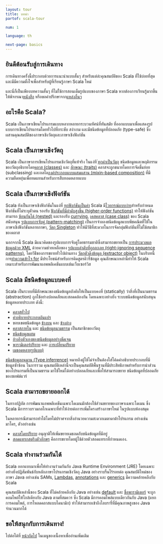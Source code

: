 ```yaml
---
layout: tour
title: บทนำ
partof: scala-tour

num: 1

language: th

next-page: basics
---
```


## ยินดีต้อนรับสู่การเดินทาง
การเดินทางครั้งนี้ประกอบด้วยการแนะนำแบบสั้นๆ สำหรับแต่ล่ะคุณสมบัติของ Scala ที่ใช้บ่อยที่สุด และมีมีความตั้งใจเพื่อสำหรับผู้ที่เรียนรู้ภาษา Scala ใหม่

และนี่ก็เป็นเพียงบทความสั้นๆ ที่ไม่ใช้การสอนเต็มรูปแบบของภาษา Scala หากต้องการเรียนรู้มากขึ้นให้พิจารณา[หนังสือ](/books.html) หรือขอคำปรึกษาจาก[แหล่งอื่นๆ](/learn.html)

## อะไรคือ Scala?
 Scala เป็นภาษาเขียนโปรแกรมแบบหลากหลายกระบวนทัศน์ที่ทันสมัย ที่ออกแบบมาเพื่อแสดงรูปแบบการเขียนโปรแกรมโดยทั่วไปที่กระชับ สง่างาม และมีชนิดข้อมูลที่ปลอดภัย (type-safe) ซึ่งผสานคุณสมบัติของภาษาเชิงวัตถุและภาษาเชิงฟังก์ชัน

## Scala เป็นภาษาเชิงวัตถุ ##
Scala เป็นภาษาการเขียนโปรแกรมเชิงวัตถุที่แท้จริง ในแง่ที [่ทุกค่าเป็นวัตถุ](unified-types.html) ชนิดข้อมูลและพฤติกรรมของวัตถุอธิบายโดย[คลาส (classes)](classes.html) และ [ลักษณะ (traits)](traits.html) คลาสจะถูกขนายโดยการจัดชั้นย่อย (subclassing) และกลไล[องค์ประกอบแบบผสมผสาน (mixin-based composition)](mixin-class-composition.html) ที่มีความยืดหยุ่นเพื่อทดแทนสำหรับการสืบทอดหลายแบบ

## Scala เป็นภาษาเชิงฟังก์ชัน ##
Scala ยังเป็นภาษาเชิงฟังก์ชันในแง่ที่ [ทุกฟังก์ชันเป็นค่า](unified-types.html)  Scala มี[ไวยกรณ์แบบง่าย](basics.html#functions)สำหรับกำหนดฟังก์ชันที่ไม่ระบุตัวตน รองรับ [ฟังก์ชันที่มีลำดับสูงขึ้น (higher-order functions)](higher-order-functions.html) ทำให้ฟังก์ชันสามารถ [ซ้อนกันได้ (nested)](nested-functions.html) และรองรับ [currying](multiple-parameter-lists.html), [เคสคลาส (case class)](case-classes.html) ของ Scala สนับสนุน [รูปแบบการจับคู่ (pattern-matching)](pattern-matching.html) เป็นการจำลองชนิดข้อมูลแบบพีชคณิตที่ใช้ในภาษาเชิงฟังก์ชันหลายภาษา, [วัตถุ Singleton](singleton-objects.html) ทำให้มีวิธีที่สะดวกในการจัดกลุ่มฟังก์ชันที่ไม่ใช้สมาชิกของคลาส

นอกจากนี้ Scala มีแนวคิดของรูปแบบการจับคู่โดยธรรมชาติซึ่งสามารถขยายเป็น [การประมวลผลข้อมูลด้วย XML](https://github.com/scala/scala-xml/wiki/XML-Processing) ด้วยความช่วยเหลือของ [รูปแบบลำดับที่ถูกละเลย (right-ignoring sequence patterns)](regular-expression-patterns.html), โดยวิธีของการขยายทั่วไปผ่านทาง [วัตถุตัวดึงข้อมูล (extractor object)](extractor-objects.html) ในบริบทนี้ การ[ทำความเข้าใจ for](for-comprehensions.html) มีประโยชน์สำหรับการคิดสูตรคิวรี่ข้อมูล คุณลักษณะเหล่านี้ทำให้ Scala เหมาะสำหรับการพัฒนาแอพพลิเคชันแบบเช่นเว็บเซอร์วิส

## Scala มีชนิดข้อมูลแบบคงที่ ##
Scala เป็นระบบที่มีลักษณะของชนิดข้อมูลบังคับให้เป็นแบบคงที่ (statically) ว่าสิ่งที่เป็นนามธรรม (abstraction) ถูกใช้อย่างปลอดภัยและสอดคล้องกัน โดยเฉพาะอย่างยิ่ง ระบบชนิดข้อมูลสนับสนุนข้อมูลหลายประเภท ดังนี้:

* [คลาสทั่วไป](generic-classes.html)
* [คำอธิบายประกอบผันแปร](variances.html)
* ขอบเขตชนิดข้อมูล [ข้างบน](upper-type-bounds.html) และ [ข้างล่าง](lower-type-bounds.html)
* [คลาสภายใน](inner-classes.html) และ [ชนิดข้อมูลนามธรรม](abstract-type-members.html) เป็นสมาชิกของวัตถุ
* [ชนิดข้อมูลผสม](compound-types.html)
* [อ้างอิงตัวเองของชนิดข้อมูลอย่างชัดเจน](self-types.html)
* [พารามิเตอร์ปริยาย](implicit-parameters.html) และ [การเปลี่ยนปริยาย](implicit-conversions.html)
* [เมธอดหลายรูปแบบ)](polymorphic-methods.html)

[ชนิดข้อมูลอนุมาน (Type inferrence)](type-inference.html) หมายถึงผู้ใช้ไม่จำเป็นต้องใส่โค้ดคำอธิบายประกอบที่มีข้อมูลซ้ำซ้อน ในการรวม คุณสมบัติเหล่านี้จะเป็นคุณสมบัติพื้นฐานที่มีประสิทธิภาพสำหรับการนำส่วนของโปรแกรมที่เป็นนามธรรม มาใช้ใหม่ได้อย่างปลอดภัยและเพื่อให้สามารถขยาย ชนิดข้อมูลที่ปลอดภัยของซอฟต์แวร์

## Scala สามารถขยายออกได้ ##

ในทางปฏิบัต การพัฒนาแอพพลิเคชันเฉพาะโดเมนมักต้องใช้ส่วนขยายของภาษาเฉพาะโดเมน ซึ่ง Scala มีการรวบรวมกลไกเฉพาะที่ทำให้ง่ายต่อการเพิ่มโครงสร้างภาษาใหม่ ในรูปแบบห้องสมุด

ในหลายกรณีสามารถทำได้โดยไม่ปราศจากสิ่งอำนวยความสะดวกเมตาดาต้าโปรแกรม อย่างเช่น มาโคร, ตัวอย่างเช่น

* [คลาสโดยปริยาย](https://docs.scala-lang.org/overviews/core/implicit-classes.html) อนุญาติให้เพิ่มขยายเมธอดกับชนิดข้อมูลที่มีอยู่
* [สอดแทรกสตริงตัวอักษร](/overviews/core/string-interpolation.html) คือการขยายโดยผู้ใช้ด้วยตัวสอดแทรกที่กำหนดเอง.

## Scala ทำงานร่วมกันได้

Scala ออกแบบมาเพื่อให้ทำงานร่วมกันกับ Java Runtime Environment (JRE) โดยเฉพาะอย่างยิ่งปฏิสัมพันธ์กับหลักภาษาโปรแกรมเชิงวัตถุ Java อย่างราบรื่นไร้รอยต่อ คุณสมบัติใหม่ของภาษา Java อย่างเช่น SAMs, [Lambdas](higher-order-functions.html), [annotations](annotations.html) และ [generics](generic-classes.html) มีความคล้ายคลึงกับ Scala

คุณสมบัติเหล่านี้ของ Scala ที่ไม่คล้ายคลึงกับ Java อย่างเช่น [default](default-parameter-values.html) และ [ชื่อพารามิเตอร์](named-arguments.html) จะถูกคอมไพล์ให้ใกล้เคียงกับ Java ตามที่สมควร ซึ่ง Scala มีการคอมไพล์แบบเดียวกันกับ Java (แยกการคอมไพล์, การโหลดคลาสแบบไดนามิก) ทำให้สามารถเข้าถึงไลบรารี่ที่มีคุณภาพสูงของ Java จำนวนมากได้

## ขอให้สนุกกับการเดินทาง!

ไปต่อได้ที่ [หน้าถัดไป](basics.html) ในเมนูของเนื้อหาเพื่ออ่านเพิ่มเติม
